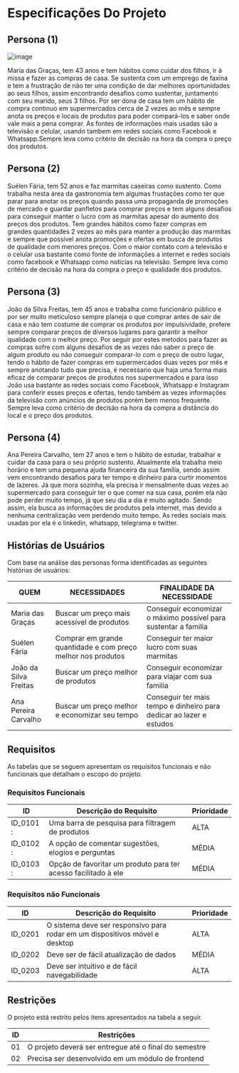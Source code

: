 # Especificações Do Projeto
## Persona (1)

![image](https://user-images.githubusercontent.com/90793478/146013340-3bdd52d2-dcfa-4b61-9b8e-4c9bf6f8230e.png)

Maria das Graças, tem 43 anos e tem hábitos como cuidar dos filhos, ir à missa e fazer as compras de casa. Se sustenta com um emprego de faxina
e tem a frustração de não ter uma condição de dar melhores oportunidades ao seus filhos, assim encontrando desafios como sustentar, juntamento com seu marido, seus
3 filhos. Por ser dona de casa tem um hábito de compra continuo em supermercados cerca de 2 vezes ao mês e sempre anota os preços e locais de produtos para poder
compará-los e saber onde vale mais a pena comprar. As fontes de informações mais usadas são a televisão e celular, usando tambem em redes sociais como Facebook e
Whatsapp.Sempre leva como critério de decisão na hora da compra o preço dos produtos.

## Persona (2)

Suélen Fária, tem 52 anos e faz marmitas caseiras como sustento. Como trabalha nesta área da gastronomia tem algumas frustações como ter que parar para anotar os
preços quando passa uma propaganda de promoções de mercado e guardar panfletos para comprar preços e tem alguns desafios para conseguir manter o lucro com as marmitas
apesar do aumento dos preços dos produtos. Tem grandes hábitos como fazer compras em grandes quantidades 2 vezes ao mês para manter a produção das marmitas e sempre
que possível anota promoções e ofertas em busca de produtos de qualidade com menores preços. Com o maior contato com a televisão e o celular usa bastante como fonte
de informações a internet e redes sociais como facebook e Whatsapp como noticias na televisão. Sempre leva como critério de decisão na hora da compra o preço e
qualidade dos produtos.

## Persona (3)

João da Silva Freitas, tem 45 anos e trabalha como funcionário público e por ser muito meticuloso sempre planeja o que comprar antes de sair de casa e não tem costume
de comprar os produtos por impulsividade, prefere sempre comparar preços de diversos lugares para garantir a melhor qualidade com o melhor preço. Por seguir por estes
metodos para fazer as compras sofre com alguns desafios de as vezes não saber o preço de algum produto ou não conseguir comparar-lo com o preço de outro lugar, tendo
o hábito de fazer compras em supermercados duas vezes por mês e sempre anotando tudo que precisa, é necessario que haja uma forma mais eficaz de comparar preços de
produtos nos supermercados e para isso João usa bastante as redes sociais como Facebook, Whatsapp e Instagram para conferir esses preços e ofertas, tendo também as
vezes informações da televisão com anúncios de produtos porém bem menos frequente. Sempre leva como critério de decisão na hora da compra a distância do local e o
preço dos produtos.

## Persona (4)

Ana Pereira Carvalho, tem 27 anos e tem o hábito de estudar, trabalhar e cuidar da casa para o seu próprio sustento. Atualmente ela trabalha meio horário e tem uma
pequena ajuda financeira da sua família, sendo assim vem encontrando desafios para ter tempo e dinheiro para curtir momentos de lazeres. Já que mora sozinha, ela
precisa ir mensalmente duas vezes ao supermercado para conseguir ter o que comer na sua casa, porém ela não pode perder muito tempo, já que seu dia a dia é muito
agitado. Sendo assim, ela busca as informações de produtos pela internet, mas devido a nenhuma centralização vem perdendo muito tempo. As redes sociais mais usadas
por ela é o linkedin, whatsapp, telegrama e twitter.

## Histórias de Usuários

Com base na análise das personas forma identificadas as seguintes histórias de usuários:

|      QUEM   |NECESSIDADES       |  FINALIDADE DA NECESSIDADE                     |
|-------------|-------------------|----------------------------------------------------------------|
|Maria das Graças| Buscar um preço mais acessível de produtos  | Conseguir economizar o máximo possível para sustentar a familia       |
|Suélen Fária | Comprar em grande quantidade e com preço melhor nos produtos | Conseguir ter maior lucro com suas marmitas           |
|João da Silva Freitas | Buscar um preço melhor de produtos  | Conseguir economizar para viajar com sua familia                        |
|Ana Pereira Carvalho  | Buscar um preço melhor e economizar seu tempo  | Conseguir ter mais tempo e dinheiro para dedicar ao lazer e estudos    |

## Requisitos

As tabelas que se seguem apresentam os requisitos funcionais e não funcionais que detalham o escopo do projeto.

### Requisitos Funcionais

|ID    | Descrição do Requisito  | Prioridade |
|------|-----------------------------------------|----|
|ID_0101 : | Uma barra de pesquisa para filtragem de produtos | ALTA | 
|ID_0102 : | A opção de comentar sugestões, elogios e perguntas | MÉDIA |
|ID_0103 : | Opção de favoritar um produto para ter acesso facilitado à ele | MÉDIA |


### Requisitos não Funcionais

|ID     | Descrição do Requisito  |Prioridade |
|-------|-------------------------|----|
|ID_0201| O sistema deve ser responsivo para rodar em um dispositivos móvel e desktop | ALTA | 
|ID_0202| Deve ser de fácil atualização de dados |  MÉDIA | 
|ID_0203| Deve ser intuitivo e de fácil navegabilidade |  ALTA | 

## Restrições

O projeto está restrito pelos itens apresentados na tabela a seguir.

|ID| Restrições                                            |
|--|-------------------------------------------------------|
|01| O projeto deverá ser entregue até o final do semestre   |
|02| Precisa ser desenvolvido em um módulo de frontend     | 

